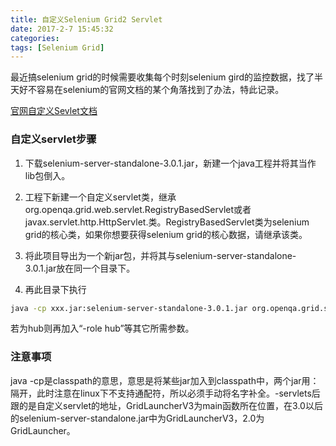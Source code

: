 ```yaml
---
title: 自定义Selenium Grid2 Servlet
date: 2017-2-7 15:45:32
categories: 
tags: [Selenium Grid]
---
```

最近搞selenium grid的时候需要收集每个时刻selenium gird的监控数据，找了半天好不容易在selenium的官网文档的某个角落找到了办法，特此记录。

[官网自定义Sevlet文档](http://www.seleniumhq.org/docs/07_selenium_grid.jsp#customizing-the-grid)

### 自定义servlet步骤

1. 下载selenium-server-standalone-3.0.1.jar，新建一个java工程并将其当作lib包倒入。

2. 工程下新建一个自定义servlet类，继承org.openqa.grid.web.servlet.RegistryBasedServlet或者javax.servlet.http.HttpServlet.类。RegistryBasedServlet类为selenium grid的核心类，如果你想要获得selenium grid的核心数据，请继承该类。

3. 将此项目导出为一个新jar包，并将其与selenium-server-standalone-3.0.1.jar放在同一个目录下。

4. 再此目录下执行

```bash
java -cp xxx.jar:selenium-server-standalone-3.0.1.jar org.openqa.grid.selenium.GridLauncherV3 -servlets org.openqa.grid.web.servlet.custom.CustomServlet,
```
若为hub则再加入“-role hub”等其它所需参数。

<!--more-->

### 注意事项

java -cp是classpath的意思，意思是将某些jar加入到classpath中，两个jar用：隔开，此时注意在linux下不支持通配符，所以必须手动将名字补全。-servlets后跟的是自定义servlet的地址，GridLauncherV3为main函数所在位置，在3.0以后的selenium-server-standalone.jar中为GridLauncherV3，2.0为GridLauncher。